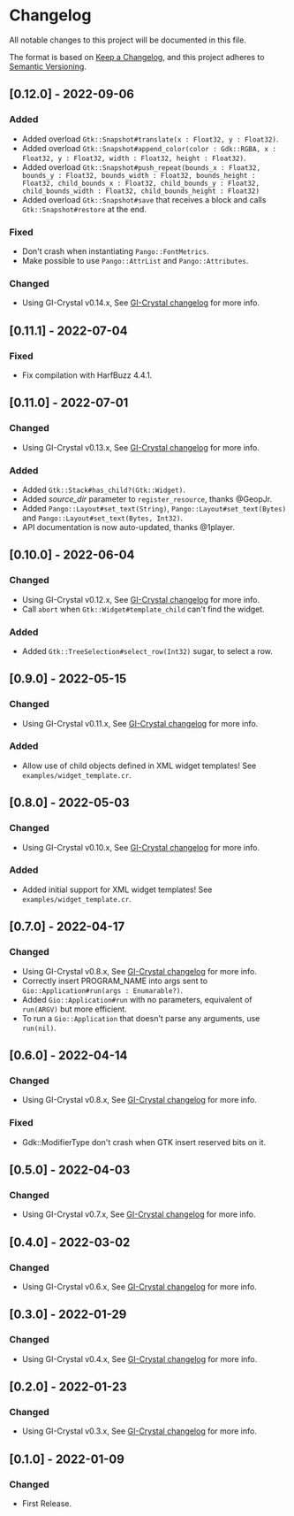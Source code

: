 # Changelog
All notable changes to this project will be documented in this file.

The format is based on [Keep a Changelog](https://keepachangelog.com/en/1.0.0/),
and this project adheres to [Semantic Versioning](https://semver.org/spec/v2.0.0.html).

## [0.12.0] - 2022-09-06
### Added
- Added overload `Gtk::Snapshot#translate(x : Float32, y : Float32)`.
- Added overload `Gtk::Snapshot#append_color(color : Gdk::RGBA, x : Float32, y : Float32, width : Float32, height : Float32)`.
- Added overload `Gtk::Snapshot#push_repeat(bounds_x : Float32, bounds_y : Float32, bounds_width : Float32, bounds_height : Float32, child_bounds_x : Float32, child_bounds_y : Float32, child_bounds_width : Float32, child_bounds_height : Float32)`
- Added overload `Gtk::Snapshot#save` that receives a block and calls `Gtk::Snapshot#restore` at the end.

### Fixed
- Don't crash when instantiating `Pango::FontMetrics`.
- Make possible to use `Pango::AttrList` and `Pango::Attributes`.

### Changed
- Using GI-Crystal v0.14.x, See [GI-Crystal changelog](https://github.com/hugopl/gi-crystal/blob/master/CHANGELOG.md) for more info.

## [0.11.1] - 2022-07-04
### Fixed
- Fix compilation with HarfBuzz 4.4.1.

## [0.11.0] - 2022-07-01
### Changed
- Using GI-Crystal v0.13.x, See [GI-Crystal changelog](https://github.com/hugopl/gi-crystal/blob/master/CHANGELOG.md) for more info.

### Added
- Added `Gtk::Stack#has_child?(Gtk::Widget)`.
- Added _source_dir_ parameter to `register_resource`, thanks @GeopJr.
- Added `Pango::Layout#set_text(String)`, `Pango::Layout#set_text(Bytes)` and `Pango::Layout#set_text(Bytes, Int32)`.
- API documentation is now auto-updated, thanks @1player.

## [0.10.0] - 2022-06-04
### Changed
- Using GI-Crystal v0.12.x, See [GI-Crystal changelog](https://github.com/hugopl/gi-crystal/blob/master/CHANGELOG.md) for more info.
- Call `abort` when `Gtk::Widget#template_child` can't find the widget.

### Added
- Added `Gtk::TreeSelection#select_row(Int32)` sugar, to select a row.

## [0.9.0] - 2022-05-15
### Changed
- Using GI-Crystal v0.11.x, See [GI-Crystal changelog](https://github.com/hugopl/gi-crystal/blob/master/CHANGELOG.md) for more info.

### Added
- Allow use of child objects defined in XML widget templates! See `examples/widget_template.cr`.

## [0.8.0] - 2022-05-03
### Changed
- Using GI-Crystal v0.10.x, See [GI-Crystal changelog](https://github.com/hugopl/gi-crystal/blob/master/CHANGELOG.md) for more info.

### Added
- Added initial support for XML widget templates! See `examples/widget_template.cr`.

## [0.7.0] - 2022-04-17
### Changed
- Using GI-Crystal v0.8.x, See [GI-Crystal changelog](https://github.com/hugopl/gi-crystal/blob/master/CHANGELOG.md) for more info.
- Correctly insert PROGRAM_NAME into args sent to `Gio::Application#run(args : Enumarable?)`.
- Added `Gio::Application#run` with no parameters, equivalent of `run(ARGV)` but more efficient.
- To run a `Gio::Application` that doesn't parse any arguments, use `run(nil)`.

## [0.6.0] - 2022-04-14
### Changed
- Using GI-Crystal v0.8.x, See [GI-Crystal changelog](https://github.com/hugopl/gi-crystal/blob/master/CHANGELOG.md) for more info.

### Fixed
- Gdk::ModifierType don't crash when GTK insert reserved bits on it.

## [0.5.0] - 2022-04-03
### Changed
- Using GI-Crystal v0.7.x, See [GI-Crystal changelog](https://github.com/hugopl/gi-crystal/blob/master/CHANGELOG.md) for more info.

## [0.4.0] - 2022-03-02
### Changed
- Using GI-Crystal v0.6.x, See [GI-Crystal changelog](https://github.com/hugopl/gi-crystal/blob/master/CHANGELOG.md) for more info.

## [0.3.0] - 2022-01-29
### Changed
- Using GI-Crystal v0.4.x, See [GI-Crystal changelog](https://github.com/hugopl/gi-crystal/blob/master/CHANGELOG.md) for more info.

## [0.2.0] - 2022-01-23
### Changed
- Using GI-Crystal v0.3.x, See [GI-Crystal changelog](https://github.com/hugopl/gi-crystal/blob/master/CHANGELOG.md) for more info.

## [0.1.0] - 2022-01-09
### Changed
- First Release.
